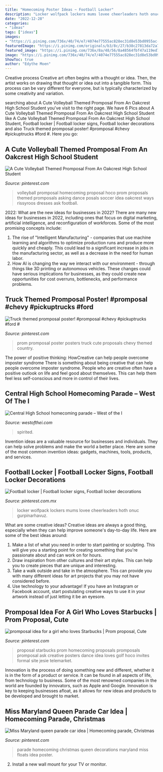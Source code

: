 ```yaml
---
title: "Homecoming Poster Ideas ~ Football Locker"
description: "Locker wolfpack lockers mums lovee cheerleaders hoth onuc gurpinarhavuz"
date: "2022-12-28"
categories:
- "ideas"
tags: ["ideas"]
images:
- "https://i.pinimg.com/736x/40/74/e7/4074e77555ac828ec31d8e53bd0955ac--homecoming-proposal-homecoming-ideas-asking.jpg"
featuredImage: "https://i.pinimg.com/originals/b3/8c/27/b38c27813da72a78c0b30c5966c52b1d.jpg"
featured_image: "https://i.pinimg.com/736x/8a/48/56/8a48564fbf47a119ed7da69e4495752e.jpg"
image: "https://i.pinimg.com/736x/40/74/e7/4074e77555ac828ec31d8e53bd0955ac--homecoming-proposal-homecoming-ideas-asking.jpg"
ShowToc: true
author: "Edythe Moen"
---
```



Creative process
Creative art often begins with a thought or idea. Then, the artist works on drawing that thought or idea out into a tangible form. This process can be vary different for everyone, but is typically characterized by some creativity and variation.

	

		
searching about A Cute Volleyball Themed Promposal From An Oakcrest High School Student you've visit to the right page. We have 6 Pics about A Cute Volleyball Themed Promposal From An Oakcrest High School Student like A Cute Volleyball Themed Promposal From An Oakcrest High School Student, Football locker | Football locker signs, Football locker decorations and also Truck themed promposal poster! #promposal #chevy #pickuptrucks #ford #. Here you go:
		
    
## A Cute Volleyball Themed Promposal From An Oakcrest High School Student

<img loading=lazy src="https://i.pinimg.com/736x/40/74/e7/4074e77555ac828ec31d8e53bd0955ac--homecoming-proposal-homecoming-ideas-asking.jpg" onerror="this.onerror=null;this.src='https://tse1.mm.bing.net/th?id=OIP.vPo_PqeTExEpzWitqefXKwHaJ4&amp;pid=15.1';" alt="A Cute Volleyball Themed Promposal From An Oakcrest High School Student">

_Source: pinterest.com_

>volleyball promposal homecoming proposal hoco prom proposals themed promposals asking dance posals soccer idea oakcrest ways rissyroos dresses ask football. 

	

2022: What are the new ideas for businesses in 2022?
There are many new ideas for businesses in 2022, including ones that focus on digital marketing, artificial intelligence, and reconfiguration of workforces. Some of the most promising concepts include: 
1. The rise of "Intelligent Manufacturing" - companies that use machine learning and algorithms to optimize production runs and produce more quickly and cheaply. This could lead to a significant increase in jobs in the manufacturing sector, as well as a decrease in the need for human labor. 
2. How AI is changing the way we interact with our environment - through things like 3D printing or autonomous vehicles. These changes could have serious implications for businesses, as they could create new opportunities for cost overruns, bottlenecks, and performance problems. 

    
## Truck Themed Promposal Poster! #promposal #chevy #pickuptrucks #ford #

<img loading=lazy src="https://i.pinimg.com/736x/8a/48/56/8a48564fbf47a119ed7da69e4495752e.jpg" onerror="this.onerror=null;this.src='https://tse2.mm.bing.net/th?id=OIP.NGao2-LrzrNT287scvKnCwHaJ3&amp;pid=15.1';" alt="Truck themed promposal poster! #promposal #chevy #pickuptrucks #ford #">

_Source: pinterest.com_

>prom promposal poster posters truck cute proposals chevy themed country. 

	

The power of positive thinking: HowCreative can help people overcome imposter syndrome
There is something about being creative that can help people overcome imposter syndrome. People who are creative often have a positive outlook on life and feel good about themselves. This can help them feel less self-conscious and more in control of their lives.

    
## Central High School Homecoming Parade – West Of The I

<img loading=lazy src="https://www.westofthei.com/wp-content/uploads/2009/10/cross-1024x680.jpg" onerror="this.onerror=null;this.src='https://tse2.mm.bing.net/th?id=OIP.azlvvZnTH6zRJDgch2W1cAHaE6&amp;pid=15.1';" alt="Central High School homecoming parade – West of the I">

_Source: westofthei.com_

>spirited. 

	

Invention ideas are a valuable resource for businesses and individuals. They can help solve problems and make the world a better place. Here are some of the most common invention ideas: gadgets, machines, tools, products, and services.

    
## Football Locker | Football Locker Signs, Football Locker Decorations

<img loading=lazy src="https://i.pinimg.com/originals/b3/8c/27/b38c27813da72a78c0b30c5966c52b1d.jpg" onerror="this.onerror=null;this.src='https://tse2.mm.bing.net/th?id=OIP.Be0L-OMikXUIUjPp6CHvLAHaJ4&amp;pid=15.1';" alt="Football locker | Football locker signs, Football locker decorations">

_Source: pinterest.com.mx_

>locker wolfpack lockers mums lovee cheerleaders hoth onuc gurpinarhavuz. 

	

What are some creative ideas?
Creative ideas are always a good thing, especially when they can help improve someone's day-to-day life. Here are some of the best ideas around: 
1. Make a list of what you need in order to start painting or sculpting. This will give you a starting point for creating something that you're passionate about and can work on for hours. 
2. Draw inspiration from other cultures and their art styles. This can help you to create pieces that are unique and interesting. 
3. Take a walk outside and take in the atmosphere. This can provide you with many different ideas for art projects that you may not have considered before. 
4. Use technology to your advantage! If you have an Instagram or Facebook account, start postulating creative ways to use it in your artwork instead of just letting it be an eyesore.

    
## Promposal Idea For A Girl Who Loves Starbucks | Prom Proposal, Cute

<img loading=lazy src="https://i.pinimg.com/736x/29/2a/03/292a031fb4721bce26f7306f70aabfa9--dance-proposal-proposal-ideas.jpg" onerror="this.onerror=null;this.src='https://tse3.mm.bing.net/th?id=OIP.Qwj8MQwxXnS-FJP-eUBk-wHaJ3&amp;pid=15.1';" alt="promposal idea for a girl who loves Starbucks | Prom proposal, Cute">

_Source: pinterest.com_

>proposal starbucks prom homecoming proposals promposals promposal ask creative posters dance idea loves golf hoco invites formal site jesie telemarket. 

	

Innovation is the process of doing something new and different, whether it is in the form of a product or service. It can be found in all aspects of life, from technology to business. Some of the most renowned companies in the world are founded by innovators, such as Apple and Google. Innovation is key to keeping businesses afloat, as it allows for new ideas and products to be developed and brought to market.

    
## Miss Maryland Queen Parade Car Idea | Homecoming Parade, Christmas

<img loading=lazy src="https://i.pinimg.com/736x/67/f7/8c/67f78cd2ef3265b6392f4cff20bb928b--homecoming-parade-homecoming-ideas.jpg" onerror="this.onerror=null;this.src='https://tse2.mm.bing.net/th?id=OIP.z30GFEeZ5DkG1JEtWLphzQHaFj&amp;pid=15.1';" alt="Miss Maryland queen parade car idea | Homecoming parade, Christmas">

_Source: pinterest.com_

>parade homecoming christmas queen decorations maryland miss floats idea poster. 

	

2. Install a new wall mount for your TV or monitor.

